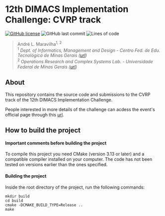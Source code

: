 # 12th DIMACS Implementation Challenge: CVRP track

[![GitHub license](https://img.shields.io/github/license/andremaravilha/DIMACS-Challenge-2021)](https://github.com/andremaravilha/DIMACS-Challenge-2021/blob/main/LICENSE) 
![GitHub last commit](https://img.shields.io/github/last-commit/andremaravilha/DIMACS-Challenge-2021) 
![Lines of code](https://img.shields.io/tokei/lines/github/andremaravilha/DIMACS-Challenge-2021)

> André L. Maravilha<sup>1, 2</sup>  
> <sup>1</sup> *Dept. of Informatics, Management and Design - Centro Fed. de Edu. Tecnológica de Minas Gerais ([url](https://www.cefetmg.br/))*  
> <sup>2</sup> *Operations Research and Complex Systems Lab. - Universidade Federal de Minas Gerais ([url](https://orcslab.github.io/))*

## About

This repository contains the source code and submissions to the CVRP track of the 12th DIMACS Implementation Challenge.

People interested in more details of the challenge can acdess the event's official page through this [url](http://dimacs.rutgers.edu/programs/challenge/vrp/).

## How to build the project

#### Important comments before building the project

To compile this project you need CMake (version 3.13 or later) and a compatible compiler installed on your computer. The code has not been tested on versions earlier than the ones specified.

#### Building the project

Inside the root directory of the project, run the following commands:
```
mkdir build
cd build
cmake -DCMAKE_BUILD_TYPE=Release ..
make
```

